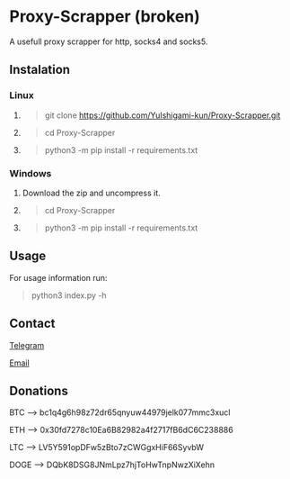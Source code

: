 # Proxy-Scrapper (broken)
A usefull proxy scrapper for http, socks4 and socks5.


## Instalation
### Linux
1. >git clone https://github.com/YuIshigami-kun/Proxy-Scrapper.git
2. >cd Proxy-Scrapper
3. >python3 -m pip install -r requirements.txt

### Windows
1. Download the zip and uncompress it.
2. >cd Proxy-Scrapper
3. >python3 -m pip install -r requirements.txt

## Usage
For usage information run:
>python3 index.py -h

## Contact
[Telegram](http://t.me/darKLC_87)

[Email](mailto:yuIshigamiop@godscracking.xyz)

## Donations
BTC --> bc1q4g6h98z72dr65qnyuw44979jelk077mmc3xucl

ETH --> 0x30fd7278c10Ea6B82982a4f2717fB6dC6C238886

LTC --> LV5Y591opDFw5zBto7zCWGgxHiF66SyvbW

DOGE --> DQbK8DSG8JNmLpz7hjToHwTnpNwzXiXehn
